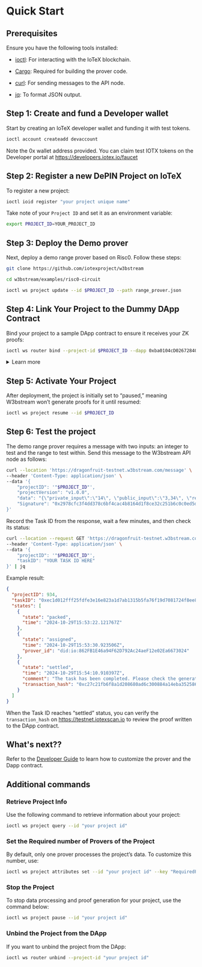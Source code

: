 # Quick Start

## Prerequisites

Ensure you have the following tools installed:

- [ioctl](https://docs.iotex.io/builders/reference-docs/ioctl-client#install-latest-release-build): For interacting with the IoTeX blockchain.
- [Cargo](https://doc.rust-lang.org/cargo/getting-started/installation.html): Required for building the prover code.
- [curl](https://curl.se/): For sending messages to the API node.

- [jq](https://jqlang.github.io/jq/): To format JSON output.

## Step 1: Create and fund a Developer wallet

Start by creating an IoTeX developer wallet and funding it with test tokens.

```sh
ioctl account createadd devaccount
```

Note the 0x wallet address provided. You can claim test IOTX tokens on the Developer portal at <https://developers.iotex.io/faucet>

## Step 2: Register a new DePIN Project on IoTeX

To register a new project: 

```sh
ioctl ioid register "your project unique name"
```

Take note of your `Project ID` and set it as an environment variable:

```sh
export PROJECT_ID=YOUR_PROJECT_ID
```

## Step 3: Deploy the Demo prover

Next, deploy a demo range prover based on Risc0. Follow these steps:

```sh
git clone https://github.com/iotexproject/w3bstream

cd w3bstream/examples/risc0-circuit

ioctl ws project update --id $PROJECT_ID --path range_prover.json
```

## Step 4: Link Your Project to the Dummy DApp Contract

Bind your project to a sample DApp contract to ensure it receives your ZK proofs:

```sh
ioctl ws router bind --project-id $PROJECT_ID --dapp 0xba0104cD02672840Da55Bb14bebdd047Dfbfc02B
```

<details>
  <summary> Learn more</summary>
    The "dummy dapp" is a simple contract that will store ZK-Proofs from W3bstream without further processing. This can be useful for debugging proof generation if your Dapp is experiencing issues.
</details>

## Step 5: Activate Your Project

After deployment, the project is initially set to “paused,” meaning W3bstream won’t generate proofs for it until resumed:

```sh
ioctl ws project resume --id $PROJECT_ID
```

## Step 6: Test the project

The demo range prover requires a message with two inputs: an integer to test and the range to test within. Send this message to the W3bstream API node as follows:

```sh
curl --location 'https://dragonfruit-testnet.w3bstream.com/message' \
--header 'Content-Type: application/json' \
--data '{
    "projectID": '"$PROJECT_ID"',
    "projectVersion": "v1.0.0",
    "data": "{\"private_input\":\"14\", \"public_input\":\"3,34\", \"receipt_type\":\"Snark\"}",
    "Signature": "0x2978cfc3f4dd378c6bf4cac4b8164d1f8ce32c251b6c0c0ed5dfd48c907a82af4185e933f01e48dd8e26f84b376b7158140ebfcd2c4400c030ec2c6c0ffd37ae00"
}'
```

Record the Task ID from the response, wait a few minutes, and then check its status:

```sh
curl --location --request GET 'https://dragonfruit-testnet.w3bstream.com/task' \                                   
--header 'Content-Type: application/json' \
--data '{
    "projectID": '"$PROJECT_ID"',
    "taskID": "YOUR TASK ID HERE"
}' | jq
```

Example result:

```json
{
  "projectID": 934,
  "taskID": "0xec1d012fff25fdfe3e16e823a1d7ab1315b5fa76f19d7081724f8ee8a52c9633",
  "states": [
    {
      "state": "packed",
      "time": "2024-10-29T15:53:22.121767Z"
    },
    {
      "state": "assigned",
      "time": "2024-10-29T15:53:30.923506Z",
      "prover_id": "did:io:862FB1E46a94F62D792Ac24aeF12e02Ea6673024"
    },
    {
      "state": "settled",
      "time": "2024-10-29T15:54:10.910397Z",
      "comment": "The task has been completed. Please check the generated proof in the corresponding DApp contract.",
      "transaction_hash": "0xc27c21fb6f8a1d208680ad6c300884a14eba3525862ee8b79e1800920bc32f17"
    }
  ]
}
```

When the Task ID reaches “settled” status, you can verify the `transaction_hash` on <https://testnet.iotexscan.io> to review the proof written to the DApp contract.

## What's next??

Refer to the [Developer Guide](./DEVELOPER_GUIDE.md) to learn how to customize the prover and the Dapp contract.

## Additional commands

### Retrieve Project Info

Use the following command to retrieve information about your project:

```bash
ioctl ws project query --id "your project id"
```

### Set the Required number of Provers of the Project

By default, only one prover processes the project’s data. To customize this number, use:

```bash
ioctl ws project attributes set --id "your project id" --key "RequiredProverAmount" --val "your expected amount"
```

### Stop the Project

To stop data processing and proof generation for your project, use the command below:

```bash
ioctl ws project pause --id "your project id"
```

### Unbind the Project from the DApp

If you want to unbind the project from the DApp:

```sh
ioctl ws router unbind --project-id "your project id"
```

